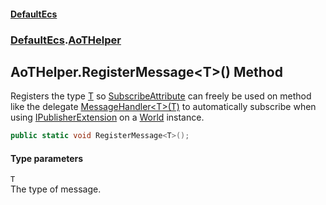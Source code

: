 #### [DefaultEcs](DefaultEcs.md 'DefaultEcs')
### [DefaultEcs](DefaultEcs.md#DefaultEcs 'DefaultEcs').[AoTHelper](AoTHelper.md 'DefaultEcs.AoTHelper')
## AoTHelper.RegisterMessage&lt;T&gt;() Method
Registers the type [T](AoTHelper_RegisterMessage_T_().md#DefaultEcs_AoTHelper_RegisterMessage_T_()_T 'DefaultEcs.AoTHelper.RegisterMessage&lt;T&gt;().T') so [SubscribeAttribute](SubscribeAttribute.md 'DefaultEcs.SubscribeAttribute') can freely be used on method like the delegate [MessageHandler&lt;T&gt;(T)](MessageHandler_T_(T).md 'DefaultEcs.MessageHandler&lt;T&gt;(T)') to automatically subscribe when using [IPublisherExtension](IPublisherExtension.md 'DefaultEcs.IPublisherExtension') on a [World](World.md 'DefaultEcs.World') instance.  
```csharp
public static void RegisterMessage<T>();
```
#### Type parameters
<a name='DefaultEcs_AoTHelper_RegisterMessage_T_()_T'></a>
`T`  
The type of message.
  
